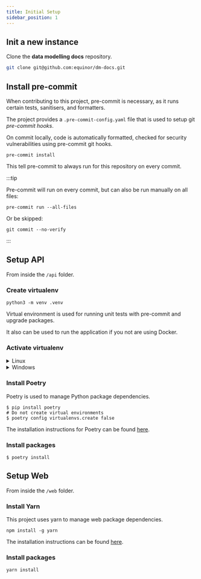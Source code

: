 ```yaml
---
title: Initial Setup
sidebar_position: 1
---
```


## Init a new instance

Clone the **data modelling docs** repository.

```bash
git clone git@github.com:equinor/dm-docs.git
```

## Install pre-commit

When contributing to this project, pre-commit is necessary, as it runs certain tests, sanitisers, and formatters.

The project provides a `.pre-commit-config.yaml` file that is used to setup git _pre-commit hooks_.

On commit locally, code is automatically formatted, checked for security vulnerabilities using pre-commit git hooks.

```shell
pre-commit install
```

This tell pre-commit to always run for this repository on every commit.

:::tip

Pre-commit will run on every commit, but can also be run manually on all files:

```shell
pre-commit run --all-files
```

Or be skipped:

```shell
git commit --no-verify 
```
:::


<!---
To enforce conventional commits:

```bash
pre-commit install --hook-type commit-msg
```
--->

## Setup API

From inside the `/api` folder.

### Create virtualenv

```shell
python3 -m venv .venv
```

Virtual environment is used for running unit tests with pre-commit and upgrade packages. 

It also can be used to run the application if you not are using Docker.

### Activate virtualenv

<details>
<summary>Linux</summary>

```shell
$ source .venv/bin/activate
```
</details>

<details>
<summary>Windows</summary>

```shell
$ .\venv\Scripts\Activate.ps1
$ pip install --upgrade pip
```

</details>

### Install Poetry

Poetry is used to manage Python package dependencies.

```shell
$ pip install poetry
# Do not create virtual environments
$ poetry config virtualenvs.create false  
```

The installation instructions for Poetry can be found [here](https://python-poetry.org/docs/#installation).

### Install packages

```shell
$ poetry install
```

## Setup Web

From inside the `/web` folder.

### Install Yarn

This project uses yarn to manage web package dependencies.

```shell
npm install -g yarn
```

The installation instructions can be found [here](https://classic.yarnpkg.com/en/docs/install).

### Install packages

```shell
yarn install
```
